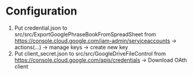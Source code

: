 # Configuration

1. Put credential.json to src/src/ExportGooglePhraseBookFromSpreadSheet from <https://console.cloud.google.com/iam-admin/serviceaccounts> -> actions(...) -> manage keys -> create new key
2. Put client_secret.json to src/src/GoogleDriveFileControl from <https://console.cloud.google.com/apis/credentials> -> Download OAth client

